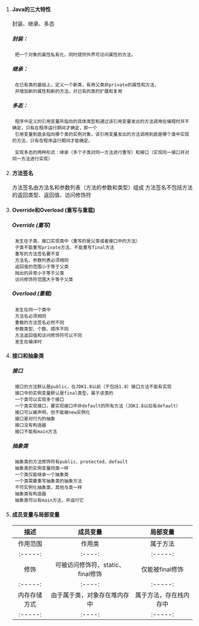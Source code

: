1. #### Java的三大特性

	封装、继承、多态

	#####	封装：
		把一个对象的属性私有化，同时提供外界可访问属性的方法。

	#####	继承：
		在已有类的基础上，定义一个新类，有用父类非private的属性和方法，
		并增加新的属性和新的方法。对已有的类的扩展和复用

	#####	多态：
		程序中定义的引用变量所指向的具体类型和通过该引用变量发出的方法调用在编程时并不确定，只有在程序运行期间才确定，即一个
		引用变量到底会指向哪个类的实例对象，该引用变量发出的方法调用到底是哪个类中实现的方法，只有在程序运行期间才能确定。

		实现多态的两种形式：继承（多个子类对同一方法进行重写）和接口（实现同一接口并对同一方法进行实现）

2. #### 方法签名
	方法签名由方法名和参数列表（方法的参数和类型）组成
	方法签名不包括方法的返回类型、返回值、访问修饰符

3. #### Override和Overload (重写与重载)
	
	##### Override (重写)
		发生在子类、接口实现类中（重写的是父类或者接口中的方法）
		子类不能重写private方法、不能重写final方法
		重写的方法签名要不变
		方法名、参数列表必须相同
		返回值的范围小于等于父类
		抛出的异常小于等于父类
		访问修饰符范围大于等于父类

	##### Overload (重载)
		发生在同一个类中
		方法名必须相同
		重载的方法签名必然不同
		参数类型、个数、顺序不同
		方法返回值和访问修饰符可以不同
		发生在编译时

4. #### 接口和抽象类
	
	##### 接口
		接口的方法默认是public，在JDK1.8以前（不包括1.8）接口方法不能有实现
		接口中的实例变量默认是final类型，属于该类的
		一个类可以实现多个接口
		一个类实现接口，要实现接口中非default的所有方法（JDK1.8以后有default）
		接口可以被声明，但不能被new实例化
		接口是对行为的抽象
		接口没有构造器
		接口不能有main方法
	
	##### 抽象类
		抽象类的方法修饰符有public、protected、default
		抽象类的实例变量同类一样
		一个类仅能继承一个抽象类
		一个类需要重写抽象类的抽象方法
		不可实例化抽象类，其他与类一样
		抽象类有构造器
		抽象类可以有main方法，并运行它

5. #### 成员变量与局部变量
	|描述|成员变量|局部变量|
	|:-----:| :----: | :-----:|
	|作用范围|作用类|属于方法|
	|:-----:| :----: | :-----:|
	|修饰|可被访问修饰符、static、final修饰|仅能被final修饰|
	|:-----:| :----: | :-----:|
	|内存存储方式|由于属于类，对象存在堆内存中|属于方法，存在栈内存中|
	|:-----:| :----: | :-----:|